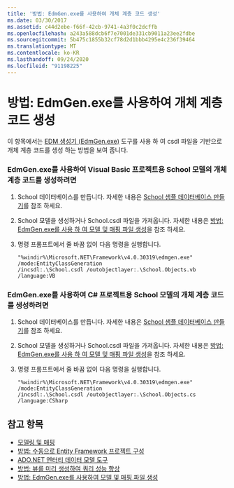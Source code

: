 ```yaml
---
title: '방법: EdmGen.exe를 사용하여 개체 계층 코드 생성'
ms.date: 03/30/2017
ms.assetid: c44d2ebe-f66f-42cb-9741-4a3f0c2dcffb
ms.openlocfilehash: a243a588dcb6f7e7001de331cb9011a23ee2fdbe
ms.sourcegitcommit: 5b475c1855b32cf78d2d1bbb4295e4c236f39464
ms.translationtype: MT
ms.contentlocale: ko-KR
ms.lasthandoff: 09/24/2020
ms.locfileid: "91198225"
---
```

# <a name="how-to-use-edmgenexe-to-generate-object-layer-code"></a>방법: EdmGen.exe를 사용하여 개체 계층 코드 생성

이 항목에서는 [EDM 생성기 (EdmGen.exe)](edm-generator-edmgen-exe.md) 도구를 사용 하 여 csdl 파일을 기반으로 개체 계층 코드를 생성 하는 방법을 보여 줍니다.  
  
### <a name="to-generate-object-layer-code-for-the-school-model-for-a-visual-basic-project-using-edmgenexe"></a>EdmGen.exe를 사용하여 Visual Basic 프로젝트용 School 모델의 개체 계층 코드를 생성하려면  
  
1. School 데이터베이스를 만듭니다. 자세한 내용은 [School 샘플 데이터베이스 만들기](/previous-versions/dotnet/netframework-4.0/bb399731(v=vs.100))를 참조 하세요.  
  
2. School 모델을 생성하거나 School.csdl 파일을 가져옵니다. 자세한 내용은 [방법: EdmGen.exe를 사용 하 여 모델 및 매핑 파일 생성](how-to-use-edmgen-exe-to-generate-the-model-and-mapping-files.md)을 참조 하세요.  
  
3. 명령 프롬프트에서 줄 바꿈 없이 다음 명령을 실행합니다.  
  
    ```console  
    "%windir%\Microsoft.NET\Framework\v4.0.30319\edmgen.exe" /mode:EntityClassGeneration
    /incsdl:.\School.csdl /outobjectlayer:.\School.Objects.vb /language:VB  
    ```  
  
### <a name="to-generate-object-layer-code-for-the-school-model-for-a-c-project-using-edmgenexe"></a>EdmGen.exe를 사용하여 C# 프로젝트용 School 모델의 개체 계층 코드를 생성하려면  
  
1. School 데이터베이스를 만듭니다. 자세한 내용은 [School 샘플 데이터베이스 만들기](/previous-versions/dotnet/netframework-4.0/bb399731(v=vs.100))를 참조 하세요.  
  
2. School 모델을 생성하거나 School.csdl 파일을 가져옵니다. 자세한 내용은 [방법: EdmGen.exe를 사용 하 여 모델 및 매핑 파일 생성](how-to-use-edmgen-exe-to-generate-the-model-and-mapping-files.md)을 참조 하세요.  
  
3. 명령 프롬프트에서 줄 바꿈 없이 다음 명령을 실행합니다.  
  
    ```console  
    "%windir%\Microsoft.NET\Framework\v4.0.30319\edmgen.exe" /mode:EntityClassGeneration
    /incsdl:.\School.csdl /outobjectlayer:.\School.Objects.cs /language:CSharp  
    ```  
  
## <a name="see-also"></a>참고 항목

- [모델링 및 매핑](modeling-and-mapping.md)
- [방법: 수동으로 Entity Framework 프로젝트 구성](/previous-versions/dotnet/netframework-4.0/bb738546(v=vs.100))
- [ADO.NET 엔터티 데이터 모델 도구](/previous-versions/dotnet/netframework-4.0/bb399249(v=vs.100))
- [방법: 뷰를 미리 생성하여 쿼리 성능 향상](/previous-versions/dotnet/netframework-4.0/bb896240(v=vs.100))
- [방법: EdmGen.exe를 사용하여 모델 및 매핑 파일 생성](how-to-use-edmgen-exe-to-generate-the-model-and-mapping-files.md)
